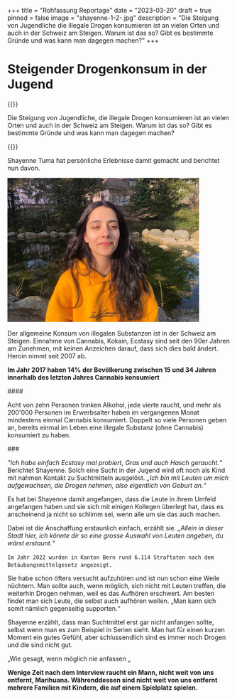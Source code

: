 +++
title = "Rohfassung Reportage"
date = "2023-03-20"
draft = true
pinned = false
image = "shayenne-1-2-.jpg"
description = "Die Steigung von Jugendliche die illegale Drogen konsumieren ist an vielen Orten und auch in der Schweiz am Steigen. Warum ist das so? Gibt es bestimmte Gründe und was kann man dagegen machen?"
+++
# Steigender Drogenkonsum in der Jugend

{{<box>}}

Die Steigung von Jugendliche, die illegale Drogen konsumieren ist an vielen Orten und auch in der Schweiz am Steigen. Warum ist das so? Gibt es bestimmte Gründe und was kann man dagegen machen?

{{</box>}}

Shayenne Tuma hat persönliche Erlebnisse damit gemacht und berichtet nun davon.

![Interview Shayenne Tuma im Stadtpark Biel 02.03.2023](shayenne-1-2-.jpg)

Der allgemeine Konsum von illegalen Substanzen ist in der Schweiz am Steigen. Einnahme von Cannabis, Kokain, Ecstasy sind seit den 90er Jahren am Zunehmen, mit keinen Anzeichen darauf, dass sich dies bald ändert. Heroin nimmt seit 2007 ab. 

<!--StartFragment-->

**Im Jahr 2017 haben 14% der Bevölkerung zwischen 15 und 34 Jahren innerhalb des letzten Jahres Cannabis konsumiert**

<!--EndFragment-->

\####

<!--StartFragment-->

Acht von zehn Personen trinken Alkohol, jede vierte raucht, und mehr als 200'000 Personen im Erwerbsalter haben im vergangenen Monat mindestens einmal Cannabis konsumiert. Doppelt so viele Personen geben an, bereits einmal im Leben eine illegale Substanz (ohne Cannabis) konsumiert zu haben.

<!--EndFragment-->

\###

*"Ich habe einfach Ecstasy mal probiert, Gras und auch Hasch geraucht.“* Berichtet Shayenne. Solch eine Sucht in der Jugend wird oft noch als Kind mit nahmen Kontakt zu Suchtmitteln ausgelöst. *„Ich bin mit Leuten um mich aufgewachsen, die Drogen nehmen, also eigentlich von Geburt an.“*

Es hat bei Shayenne damit angefangen, dass die Leute in ihrem Umfeld angefangen haben und sie sich mit einigen Kollegen überlegt hat, dass es anscheinend ja nicht so schlimm sei, wenn alle um sie das auch machen.

Dabei ist die Anschaffung erstaunlich einfach, erzählt sie. *„Allein in dieser Stadt hier, ich könnte dir so eine grosse Auswahl von Leuten angeben, du wärst erstaunt.“* 

`Im Jahr 2022 wurden in Kanton Bern rund 6.114 Straftaten nach dem Betäubungsmittelgesetz angezeigt.`

Sie habe schon öfters versucht aufzuhören und ist nun schon eine Weile nüchtern. Man sollte auch, wenn möglich, sich nicht mit Leuten treffen, die weiterhin Drogen nehmen, weil es das Aufhören erschwert. Am besten findet man sich Leute, die selbst auch aufhören wollen. „Man kann sich somit nämlich gegenseitig supporten.“

Shayenne erzählt, dass man Suchtmittel erst gar nicht anfangen sollte, selbst wenn man es zum Beispiel in Serien sieht. Man hat für einen kurzen Moment ein gutes Gefühl, aber schlussendlich sind es immer noch Drogen und die sind nicht gut.

„Wie gesagt, wenn möglich nie anfassen „



**Wenige Zeit nach dem Interview raucht ein Mann, nicht weit von uns entfernt, Marihuana. Währenddessen sind nicht weit von uns entfernt mehrere Familien mit Kindern, die auf einem Spielplatz spielen.**